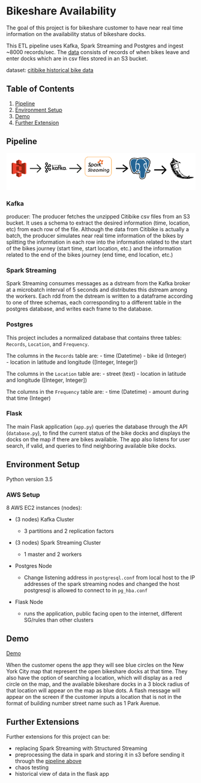 # Bikeshare Availability

The goal of this project is for bikeshare customer to have near real time information on the availability status of bikeshare docks.

This ETL pipeline uses Kafka, Spark Streaming and Postgres and ingest ~8000 records/sec. The [data](https://www.citibikenyc.com/system-data) consists of records of when bikes leave and enter docks which are in csv files stored in an S3 bucket.

dataset: [citibike historical bike data](https://www.citibikenyc.com/system-data)

## Table of Contents
1. [Pipeline](README.md#Pipeline)
2. [Environment Setup](README.md#Evironment-Setup)
3. [Demo](README.md#Demo)
4. [Further Extension](README.md#Further-Extention)

    
## Pipeline

![alt text](pic/pipeline.png)

### Kafka
producer: 
The producer fetches the unzipped Citibike csv files from an S3 bucket. It uses a schema to extract the desired information (time, location, etc)  from each row of the file. Although the data from Citibike is actually a batch, the producer simulates near real time information of the bikes by splitting the information in each row into the information related to the start of the bikes journey (start time, start location, etc.) and the information related to the end of the bikes journey (end time, end location, etc.)


### Spark Streaming
Spark Streaming consumes messages as a dstream from the Kafka broker at a microbatch interval of 5 seconds and distributes this dstream among the workers. Each rdd from the dstream is written to a dataframe according to one of three schemas, each corresponding to a different table in the postgres database, and writes each frame to the database.

### Postgres
This project includes a normalized database that contains three tables: `Records`, `Location`, and `Frequency`. 

The columns in the `Records` table are: 
      -     time (Datetime)
      -     bike id (Integer)    
      -     location in latitude and longitude ([Integer, Integer])
      
The columns in the `Location` table are:
      -     street (text)
      -     location in latitude and longitude ([Integer, Integer])
      
The columns in the `Frequency` table are:
      -     time (Datetime)
      -     amount during that time (Integer)
 

### Flask
The main Flask application (`app.py`) queries the database through the API (`database.py`), to find the current status of the bike docks and displays the docks on the map if there are bikes available. The app also listens for user search, if valid, and queries to find neighboring available bike docks. 


## Environment Setup
Python version 3.5
### AWS Setup
8 AWS EC2 instances (nodes):

- (3 nodes) Kafka Cluster
  - 3 partitions and 2 replication factors
         
- (3 nodes) Spark Streaming Cluster

   - 1 master and 2 workers
         
- Postgres Node
   - Change listening address in `postgresql.conf` from local host to the IP addresses of the spark streaming nodes and changed the host postgresql is allowed to connect to in `pg_hba.conf` 

- Flask Node
    - runs the application, public facing open to the internet, different SG/rules than other clusters

## Demo
[Demo](https://www.youtube.com/watch?v=QS-lSPjHsqQ)

When the customer opens the app they will see blue circles on the New York City map that represent the open bikeshare docks at that time. They also have the option of searching a location, which will display as a red circle on the map, and the available bikeshare docks in a 3 block radius of that location will appear on the map as blue dots. A flash message will appear on the screen if the customer inputs a location that is not in the format of building number street name such as 1 Park Avenue.

## Further Extensions
Further extensions for this project can be:
- replacing Spark Streaming with Structured Streaming
- preprocessing the data in spark and storing it in s3 before sending it through the [pipeline above](README.md#Pipeline)
- chaos testing 
- historical view of data in the flask app

